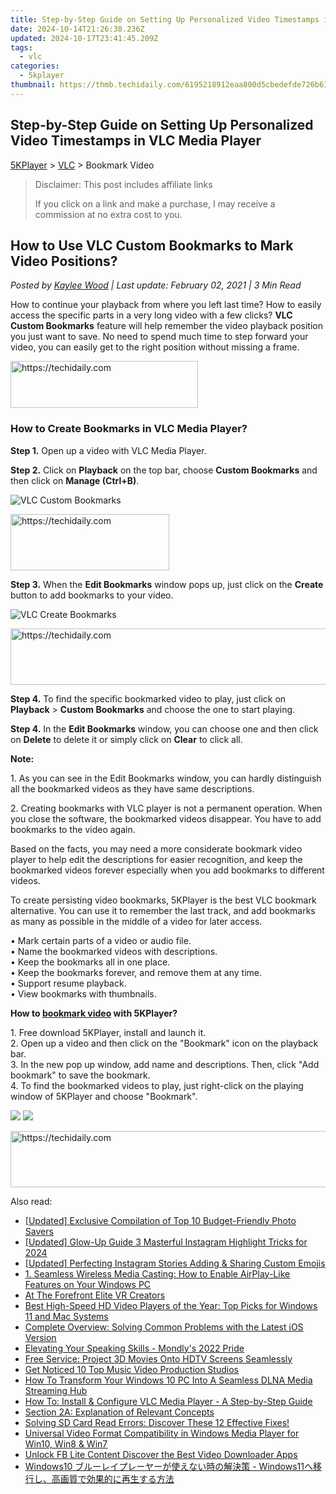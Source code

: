 ```yaml
---
title: Step-by-Step Guide on Setting Up Personalized Video Timestamps in VLC Media Player
date: 2024-10-14T21:26:38.236Z
updated: 2024-10-17T23:41:45.209Z
tags:
  - vlc
categories:
  - 5kplayer
thumbnail: https://thmb.techidaily.com/6195218912eaa800d5cbedefde726b6171a7555efb599d49cbd4be5617c35eea.jpg
---
```


## Step-by-Step Guide on Setting Up Personalized Video Timestamps in VLC Media Player

[5KPlayer](https://tools.techidaily.com/5kplayer/products/) \> [VLC](https://tools.techidaily.com/5kplayer/products/) \> Bookmark Video

>  Disclaimer: This post includes affiliate links
>
>  If you click on a link and make a purchase, I may receive a commission at no extra cost to you.
>

## How to Use VLC Custom Bookmarks to Mark Video Positions?

 _Posted by [Kaylee Wood](https://www.quora.com/profile/Amanda-Hu-21) | Last update: February 02, 2021 | 3 Min Read_

How to continue your playback from where you left last time? How to easily access the specific parts in a very long video with a few clicks? **VLC Custom Bookmarks** feature will help remember the video playback position you just want to save. No need to spend much time to step forward your video, you can easily get to the right position without missing a frame.

<!-- affiliate ads begin -->
<a href="https://25home.pxf.io/c/5597632/2148643/16836" target="_top" id="2148643">
  <img src="//a.impactradius-go.com/display-ad/16836-2148643" border="0" alt="https://techidaily.com" width="300" height="75"/>
</a>
<img height="0" width="0" src="https://25home.pxf.io/i/5597632/2148643/16836" style="position:absolute;visibility:hidden;" border="0" />
<!-- affiliate ads end -->

### How to Create Bookmarks in VLC Media Player?

**Step 1.** Open up a video with VLC Media Player.

**Step 2.** Click on **Playback** on the top bar, choose **Custom Bookmarks** and then click on **Manage (Ctrl+B)**.

![VLC Custom Bookmarks](https://www.5kplayer.com/vlc/img/vlc-custom-bookmark.jpg) 

<!-- affiliate ads begin -->
<a href="https://25home.pxf.io/c/5597632/2148641/16836" target="_top" id="2148641">
  <img src="//a.impactradius-go.com/display-ad/16836-2148641" border="0" alt="https://techidaily.com" width="254" height="90"/>
</a>
<img height="0" width="0" src="https://25home.pxf.io/i/5597632/2148641/16836" style="position:absolute;visibility:hidden;" border="0" />
<!-- affiliate ads end -->

**Step 3.** When the **Edit Bookmarks** window pops up, just click on the **Create** button to add bookmarks to your video. 

![VLC Create Bookmarks](https://www.5kplayer.com/vlc/img/vlc-create-bookmarks.jpg) 

<!-- affiliate ads begin -->
<a href="https://appsumo.8odi.net/c/5597632/2049379/7443" target="_top" id="2049379">
  <img src="//a.impactradius-go.com/display-ad/7443-2049379" border="0" alt="https://techidaily.com" width="728" height="90"/>
</a>
<img height="0" width="0" src="https://appsumo.8odi.net/i/5597632/2049379/7443" style="position:absolute;visibility:hidden;" border="0" />
<!-- affiliate ads end -->

**Step 4.** To find the specific bookmarked video to play, just click on **Playback** \> **Custom Bookmarks** and choose the one to start playing.

**Step 4.** In the **Edit Bookmarks** window, you can choose one and then click on **Delete** to delete it or simply click on **Clear** to click all.

**Note:**

1\. As you can see in the Edit Bookmarks window, you can hardly distinguish all the bookmarked videos as they have same descriptions.

2\. Creating bookmarks with VLC player is not a permanent operation. When you close the software, the bookmarked videos disappear. You have to add bookmarks to the video again.

Based on the facts, you may need a more considerate bookmark video player to help edit the descriptions for easier recognition, and keep the bookmarked videos forever especially when you add bookmarks to different videos.

To create persisting video bookmarks, 5KPlayer is the best VLC bookmark alternative. You can use it to remember the last track, and add bookmarks as many as possible in the middle of a video for later access.

• Mark certain parts of a video or audio file.  
 • Name the bookmarked videos with descriptions.  
 • Keep the bookmarks all in one place.  
 • Keep the bookmarks forever, and remove them at any time.  
 • Support resume playback.  
 • View bookmarks with thumbnails.

**How to [bookmark video](https://tools.techidaily.com/5kplayer/video-music-player/) with 5KPlayer?**

1\. Free download 5KPlayer, install and launch it.  
 2\. Open up a video and then click on the "Bookmark" icon on the playback bar.  
 3\. In the new pop up window, add name and descriptions. Then, click "Add bookmark" to save the bookmark.  
 4\. To find the bookmarked videos to play, just right-click on the playing window of 5KPlayer and choose "Bookmark". 

[![](https://www.5kplayer.com/vlc/../button/freedownwhitewin.png)](https://tools.techidaily.com/5kplayer/products/) [![](https://www.5kplayer.com/vlc/../button/freedownbackmac.png)](https://tools.techidaily.com/5kplayer/products/)

<!-- affiliate ads begin -->
<a href="https://appsumo.8odi.net/c/5597632/2118312/7443" target="_top" id="2118312">
  <img src="//a.impactradius-go.com/display-ad/7443-2118312" border="0" alt="https://techidaily.com" width="728" height="90"/>
</a>
<img height="0" width="0" src="https://appsumo.8odi.net/i/5597632/2118312/7443" style="position:absolute;visibility:hidden;" border="0" />
<!-- affiliate ads end -->

<ins class="adsbygoogle"
     style="display:block"
     data-ad-format="autorelaxed"
     data-ad-client="ca-pub-7571918770474297"
     data-ad-slot="1223367746"></ins>

<ins class="adsbygoogle"
     style="display:block"
     data-ad-client="ca-pub-7571918770474297"
     data-ad-slot="8358498916"
     data-ad-format="auto"
     data-full-width-responsive="true"></ins>

<span class="atpl-alsoreadstyle">Also read:</span>
<div><ul>
<li><a href="https://some-knowledge.techidaily.com/updated-exclusive-compilation-of-top-10-budget-friendly-photo-savers/"><u>[Updated] Exclusive Compilation of Top 10 Budget-Friendly Photo Savers</u></a></li>
<li><a href="https://instagram-clips.techidaily.com/updated-glow-up-guide-3-masterful-instagram-highlight-tricks-for-2024/"><u>[Updated] Glow-Up Guide 3 Masterful Instagram Highlight Tricks for 2024</u></a></li>
<li><a href="https://instagram-video-recordings.techidaily.com/updated-perfecting-instagram-stories-adding-and-sharing-custom-emojis/"><u>[Updated] Perfecting Instagram Stories Adding & Sharing Custom Emojis</u></a></li>
<li><a href="https://media-tips.techidaily.com/1-seamless-wireless-media-casting-how-to-enable-airplay-like-features-on-your-windows-pc/"><u>1. Seamless Wireless Media Casting: How to Enable AirPlay-Like Features on Your Windows PC</u></a></li>
<li><a href="https://extra-tips.techidaily.com/at-the-forefront-elite-vr-creators/"><u>At The Forefront Elite VR Creators</u></a></li>
<li><a href="https://media-tips.techidaily.com/best-high-speed-hd-video-players-of-the-year-top-picks-for-windows-11-and-mac-systems/"><u>Best High-Speed HD Video Players of the Year: Top Picks for Windows 11 and Mac Systems</u></a></li>
<li><a href="https://discover-guides.techidaily.com/complete-overview-solving-common-problems-with-the-latest-ios-version/"><u>Complete Overview: Solving Common Problems with the Latest iOS Version</u></a></li>
<li><a href="https://mondly-stories.techidaily.com/elevating-your-speaking-skills-mondlys-2022-pride/"><u>Elevating Your Speaking Skills - Mondly's 2022 Pride</u></a></li>
<li><a href="https://media-tips.techidaily.com/free-service-project-3d-movies-onto-hdtv-screens-seamlessly/"><u>Free Service: Project 3D Movies Onto HDTV Screens Seamlessly</u></a></li>
<li><a href="https://ai-driven-video-production.techidaily.com/get-noticed-10-top-music-video-production-studios/"><u>Get Noticed 10 Top Music Video Production Studios</u></a></li>
<li><a href="https://media-tips.techidaily.com/how-to-transform-your-windows-10-pc-into-a-seamless-dlna-media-streaming-hub/"><u>How To Transform Your Windows 10 PC Into A Seamless DLNA Media Streaming Hub</u></a></li>
<li><a href="https://media-tips.techidaily.com/how-to-install-and-configure-vlc-media-player-a-step-by-step-guide/"><u>How To: Install & Configure VLC Media Player - A Step-by-Step Guide</u></a></li>
<li><a href="https://media-tips.techidaily.com/section-2a-explanation-of-relevant-concepts/"><u>Section 2A: Explanation of Relevant Concepts</u></a></li>
<li><a href="https://os-tips.techidaily.com/solving-sd-card-read-errors-discover-these-12-effective-fixes/"><u>Solving SD Card Read Errors: Discover These 12 Effective Fixes!</u></a></li>
<li><a href="https://media-tips.techidaily.com/universal-video-format-compatibility-in-windows-media-player-for-win10-win8-and-win7/"><u>Universal Video Format Compatibility in Windows Media Player for Win10, Win8 & Win7</u></a></li>
<li><a href="https://facebook-video-recording.techidaily.com/unlock-fb-lite-content-discover-the-best-video-downloader-apps/"><u>Unlock FB Lite Content Discover the Best Video Downloader Apps</u></a></li>
<li><a href="https://media-tips.techidaily.com/windows10-windows11/"><u>Windows10 ブルーレイプレーヤーが使えない時の解決策 - Windows11へ移行し、高画質で効果的に再生する方法</u></a></li>
</ul></div>

